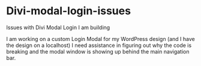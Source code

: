 # Divi-modal-login-issues
Issues with Divi Modal Login I am building

I am working on a custom Login Modal for my WordPress design (and I have the design on a localhost) I need assistance in figuring
out why the code is breaking and the modal window is showing up behind the main navigation bar.  
